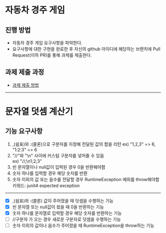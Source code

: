 # 자동차 경주 게임
## 진행 방법
* 자동차 경주 게임 요구사항을 파악한다.
* 요구사항에 대한 구현을 완료한 후 자신의 github 아이디에 해당하는 브랜치에 Pull Request(이하 PR)를 통해 과제를 제출한다.

## 과제 제출 과정
* [과제 제출 방법](https://github.com/next-step/nextstep-docs/tree/master/precourse)

---

# 문자열 덧셈 계산기
## 기능 요구사항
1. ,(쉼표)와 :(콜론)으로 구분자를 지정해 전달된 값의 합을 리턴
   ex) "1,2,3" => 6, "1:2:3" => 6
2. "//"와 "\n" 사이에 커스텀 구분자를 넣어줄 수 있음  
   ex) "//;\n1;2;3"
3. 빈 문자열이나 null값이 입력된 경우 0을 반환해야함
4. 숫자 하나를 입력할 경우 해당 숫자를 반환
5. 숫자 이외의 값 또는 음수를 전달할 경우 RuntimeException 예외를 throw해야함  
   키워드: junit4 expected exception
---

- [x] ,(쉼표)와 :(콜론) 값이 주어졌을 때 덧셈을 수행하는 기능
- [x] 빈 문자열 또는 null값이 왔을 때 0을 반환하는 기능
- [x] 숫자 하나를 문자열로 입력할 경우 해당 숫자를 반환하는 기능
- [ ] //구분자 가 오는 경우 새로운 구분자로 덧셈을 수행하는 기능
- [ ] 숫자 이외의 값이나 음수가 주어졌을 때 RuntimeException을 throw하는 기능